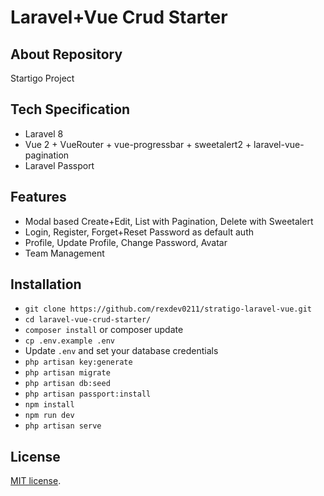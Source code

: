 
# Laravel+Vue Crud Starter

 


## About Repository

Startigo Project
 

## Tech Specification

- Laravel 8
- Vue 2 + VueRouter + vue-progressbar + sweetalert2 + laravel-vue-pagination
- Laravel Passport 

## Features

- Modal based Create+Edit, List with Pagination, Delete with Sweetalert
- Login, Register, Forget+Reset Password as default auth
- Profile, Update Profile, Change Password, Avatar
- Team Management  

## Installation

- `git clone https://github.com/rexdev0211/stratigo-laravel-vue.git`
- `cd laravel-vue-crud-starter/`
- `composer install` or composer update
- `cp .env.example .env`
- Update `.env` and set your database credentials
- `php artisan key:generate`
- `php artisan migrate`
- `php artisan db:seed`
- `php artisan passport:install`
- `npm install`
- `npm run dev`
- `php artisan serve`
 

## License

[MIT license](https://opensource.org/licenses/MIT).
